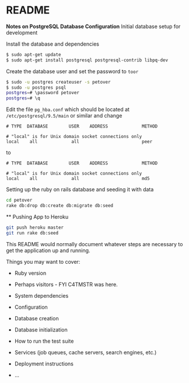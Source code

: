 # README

**Notes on PostgreSQL Database Configuration**
Initial database setup for development

Install the database and dependencies
```bash
$ sudo apt-get update
$ sudo apt-get install postgresql postgresql-contrib libpq-dev
```

Create the database user and set the password to `toor`
```bash
$ sudo -u postgres createuser -s petover
$ sudo -u postgres psql
postgres=# \password petover
postgres=# \q
```

Edit the file `pg_hba.conf`
which should be located at
`/etc/postgresql/9.5/main` or similar
and change 

```
# TYPE  DATABASE        USER    ADDRESS             METHOD

# "local" is for Unix domain socket connections only
local    all             all                        peer
```

to

```
# TYPE  DATABASE        USER    ADDRESS             METHOD

# "local" is for Unix domain socket connections only
local    all             all                        md5
```

Setting up the ruby on rails database and seeding it with data
```bash
cd petover
rake db:drop db:create db:migrate db:seed
```

** Pushing App to Heroku
```bash
git push heroku master
git run rake db:seed
```

This README would normally document whatever steps are necessary to get the
application up and running.

Things you may want to cover:

* Ruby version

* Perhaps visitors - FYI C4TMSTR was here.

* System dependencies

* Configuration

* Database creation

* Database initialization

* How to run the test suite

* Services (job queues, cache servers, search engines, etc.)

* Deployment instructions

* ...
